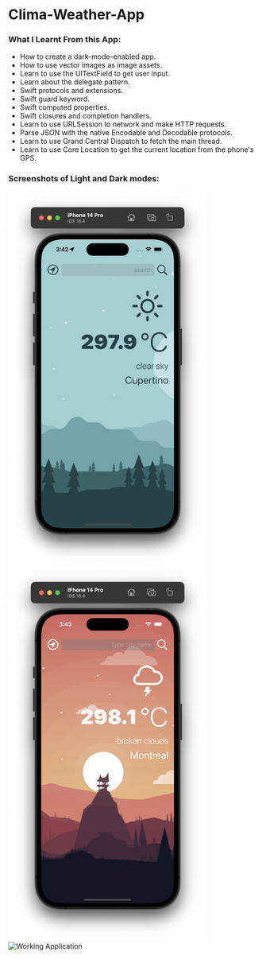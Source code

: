 # Clima-Weather-App

### What I Learnt From this App:

- How to create a dark-mode-enabled app.
- How to use vector images as image assets.
- Learn to use the UITextField to get user input.
- Learn about the delegate pattern.
- Swift protocols and extensions.
- Swift guard keyword.
- Swift computed properties.
- Swift closures and completion handlers.
- Learn to use URLSession to network and make HTTP requests.
- Parse JSON with the native Encodable and Decodable protocols.
- Learn to use Grand Central Dispatch to fetch the main thread.
- Learn to use Core Location to get the current location from the phone's GPS.

### Screenshots of Light and Dark modes:

<img src="/screenshorts/light-mode.png" alt="Light Mode" width="400"/>
<img src="/screenshorts/dark-mode.png" alt="Dark Mode" width="400"/>
<img src="/screenshorts/ClimaWeatherApp.mp4" alt="Working Application" width="400"/>
